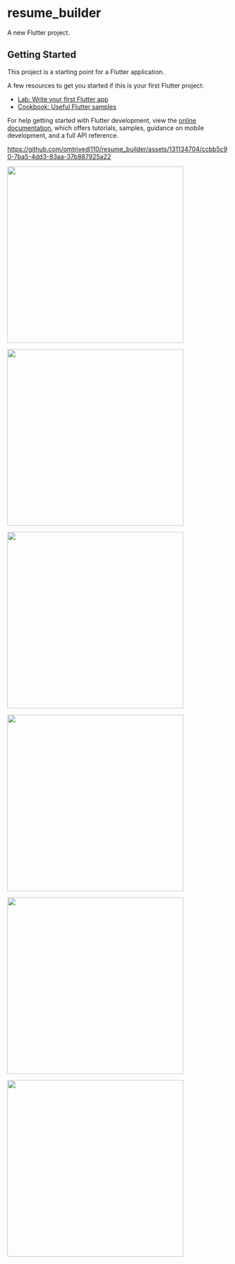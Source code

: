 # resume_builder


A new Flutter project.

## Getting Started

This project is a starting point for a Flutter application.

A few resources to get you started if this is your first Flutter project:

- [Lab: Write your first Flutter app](https://docs.flutter.dev/get-started/codelab)
- [Cookbook: Useful Flutter samples](https://docs.flutter.dev/cookbook)

For help getting started with Flutter development, view the
[online documentation](https://docs.flutter.dev/), which offers tutorials,
samples, guidance on mobile development, and a full API reference.

https://github.com/omtrivedi110/resume_builder/assets/131134704/ccbb5c90-7ba5-4dd3-83aa-37b887925a22


<img src="https://user-images.githubusercontent.com/131134704/233068165-c7c76c6d-cb64-4dec-afef-e8bef8617561.png" height="400"></img>

<img src="https://user-images.githubusercontent.com/131134704/233067898-1df1a3b8-a517-4f2e-a0c9-9f7ec6aabc29.png" height="400"> </img>

<img src="https://user-images.githubusercontent.com/131134704/233067561-8810ad50-830d-4776-9be9-14c5f339a4b7.png" height="400"> </img>

<img src="https://user-images.githubusercontent.com/131134704/233065171-4110a052-fbe2-4915-9dbb-dea98e56866f.png" height="400"> </img>

<img src="https://user-images.githubusercontent.com/131134704/233069773-f195876b-a6a3-4ed9-883d-8fd5231094b3.png" height="400"></img>

<img src="https://user-images.githubusercontent.com/131134704/233069787-c90407f2-a5a4-4923-8de3-0e5807709fe6.png" height="400"></img>
